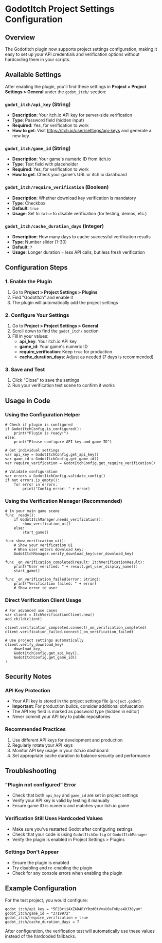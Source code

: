 # GodotItch Project Settings Configuration

## Overview

The GodotItch plugin now supports project settings configuration, making it easy to set up your API credentials and verification options without hardcoding them in your scripts.

## Available Settings

After enabling the plugin, you'll find these settings in **Project > Project Settings > General** under the `godot_itch/` section:

### `godot_itch/api_key` (String)
- **Description**: Your itch.io API key for server-side verification
- **Type**: Password field (hidden input)
- **Required**: Yes, for verification to work
- **How to get**: Visit https://itch.io/user/settings/api-keys and generate a new key

### `godot_itch/game_id` (String)
- **Description**: Your game's numeric ID from itch.io
- **Type**: Text field with placeholder
- **Required**: Yes, for verification to work
- **How to get**: Check your game's URL or itch.io dashboard

### `godot_itch/require_verification` (Boolean)
- **Description**: Whether download key verification is mandatory
- **Type**: Checkbox
- **Default**: `true`
- **Usage**: Set to `false` to disable verification (for testing, demos, etc.)

### `godot_itch/cache_duration_days` (Integer)
- **Description**: How many days to cache successful verification results
- **Type**: Number slider (1-30)
- **Default**: `7`
- **Usage**: Longer duration = less API calls, but less fresh verification

## Configuration Steps

### 1. Enable the Plugin
1. Go to **Project > Project Settings > Plugins**
2. Find "GodotItch" and enable it
3. The plugin will automatically add the project settings

### 2. Configure Your Settings
1. Go to **Project > Project Settings > General**
2. Scroll down to find the `godot_itch/` section
3. Fill in your values:
   - **api_key**: Your itch.io API key
   - **game_id**: Your game's numeric ID
   - **require_verification**: Keep `true` for production
   - **cache_duration_days**: Adjust as needed (7 days is recommended)

### 3. Save and Test
1. Click "Close" to save the settings
2. Run your verification test scene to confirm it works

## Usage in Code

### Using the Configuration Helper

```gdscript
# Check if plugin is configured
if GodotItchConfig.is_configured():
    print("Plugin is ready!")
else:
    print("Please configure API key and game ID")

# Get individual settings
var api_key = GodotItchConfig.get_api_key()
var game_id = GodotItchConfig.get_game_id()
var require_verification = GodotItchConfig.get_require_verification()

# Validate configuration
var errors = GodotItchConfig.validate_config()
if not errors.is_empty():
    for error in errors:
        print("Config error: " + error)
```

### Using the Verification Manager (Recommended)

```gdscript
# In your main game scene
func _ready():
    if GodotItchManager.needs_verification():
        show_verification_ui()
    else:
        start_game()

func show_verification_ui():
    # Show your verification UI
    # When user enters download key:
    GodotItchManager.verify_download_key(user_download_key)

func _on_verification_completed(result: ItchVerificationResult):
    print("User verified: " + result.get_user_display_name())
    start_game()

func _on_verification_failed(error: String):
    print("Verification failed: " + error)
    # Show error to user
```

### Direct Verification Client Usage

```gdscript
# For advanced use cases
var client = ItchVerificationClient.new()
add_child(client)

client.verification_completed.connect(_on_verification_completed)
client.verification_failed.connect(_on_verification_failed)

# Use project settings automatically
client.verify_download_key(
    download_key,
    GodotItchConfig.get_api_key(),
    GodotItchConfig.get_game_id()
)
```

## Security Notes

### API Key Protection
- Your API key is stored in the project settings file (`project.godot`)
- **Important**: For production builds, consider additional obfuscation
- The API key field is marked as password type (hidden in editor)
- Never commit your API key to public repositories

### Recommended Practices
1. Use different API keys for development and production
2. Regularly rotate your API keys
3. Monitor API key usage in your itch.io dashboard
4. Set appropriate cache duration to balance security and performance

## Troubleshooting

### "Plugin not configured" Error
- Check that both `api_key` and `game_id` are set in project settings
- Verify your API key is valid by testing it manually
- Ensure game ID is numeric and matches your itch.io game

### Verification Still Uses Hardcoded Values
- Make sure you've restarted Godot after configuring settings
- Check that your code is using `GodotItchConfig` or `GodotItchManager`
- Verify the plugin is enabled in Project Settings > Plugins

### Settings Don't Appear
- Ensure the plugin is enabled
- Try disabling and re-enabling the plugin
- Check for any console errors when enabling the plugin

## Example Configuration

For the test project, you would configure:

```
godot_itch/api_key = "5F2BrjiAXZAD4RYYRzd0tVvxU0aFvDps4OJ38yum"
godot_itch/game_id = "3719972"
godot_itch/require_verification = true
godot_itch/cache_duration_days = 7
```

After configuration, the verification test will automatically use these values instead of the hardcoded fallbacks.
